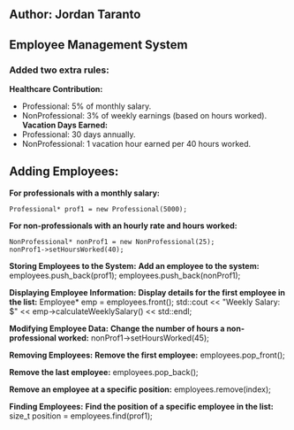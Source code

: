 ## Author: Jordan Taranto
## Employee Management System

### Added two extra rules: 
**Healthcare Contribution:**
- Professional: 5% of monthly salary.
- NonProfessional: 3% of weekly earnings (based on hours worked).
**Vacation Days Earned:**
- Professional: 30 days annually.
- NonProfessional: 1 vacation hour earned per 40 hours worked.

## **Adding Employees:**
**For professionals with a monthly salary:**

```Professional* prof1 = new Professional(5000);```

**For non-professionals with an hourly rate and hours worked:**
```
NonProfessional* nonProf1 = new NonProfessional(25);
nonProf1->setHoursWorked(40);
```

**Storing Employees to the System:**
**Add an employee to the system:**
employees.push_back(prof1);
employees.push_back(nonProf1);

**Displaying Employee Information:**
**Display details for the first employee in the list:**
Employee* emp = employees.front();
std::cout << "Weekly Salary: $" << emp->calculateWeeklySalary() << std::endl;

**Modifying Employee Data:**
**Change the number of hours a non-professional worked:**
nonProf1->setHoursWorked(45);

**Removing Employees:**
**Remove the first employee:**
employees.pop_front();

**Remove the last employee:**
employees.pop_back();

**Remove an employee at a specific position:**
employees.remove(index);

**Finding Employees:**
**Find the position of a specific employee in the list:**
size_t position = employees.find(prof1);
